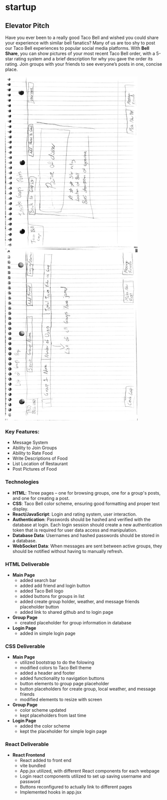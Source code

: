 # startup
## Elevator Pitch

Have you ever been to a really good Taco Bell and wished you could share your experience with similar bell fanatics? Many of us are too shy to post our Taco Bell experiences to popular social media platforms. With **Bell Share**, you can show pictures of your most recent Taco Bell order, with a 5-star rating system and a brief description for why you gave the order its rating. Join groups with your friends to see everyone’s posts in one, concise place.

<img src="images/Bell Share rough draft (Page 1).png" alt="Alt Text" width="425" height="550" style="transform: rotate(180deg);">
<img src="images/Bell Share rough draft (Page 2).png" alt="Alt Text" width="425" height="550" style="transform: rotate(180deg);">

### Key Features:
- Message System 
- Ability to Join Groups
- Ability to Rate Food 
- Write Descriptions of Food
- List Location of Restaurant 
- Post Pictures of Food

### Technologies

- **HTML**: Three pages – one for browsing groups, one for a group's posts, and one for creating a post.
- **CSS**: Taco Bell color scheme, ensuring good formatting and proper text display.
- **React/JavaScript**: Login and rating system, user interaction.
- **Authentication**: Passwords should be hashed and verified with the database at login. Each login session should create a new authentication token that is required for user data access and manipulation.
- **Database Data**: Usernames and hashed passwords should be stored in a database.
- **WebSocket Data**: When messages are sent between active groups, they should be notified without having to manually refresh.


### HTML Deliverable
- **Main Page**
    - added search bar
    - added add friend and login button
    - added Taco Bell logo
    - added buttons for groups in list
    - added create group holder, weather, and message friends placeholder button
    - added link to shared github and to login page
- **Group Page**
    - created placeholder for group information in database
- **Login Page**
    - added in simple login page


### CSS Deliverable
- **Main Page**
    - utilized bootstrap to do the folowing
    - modified colors to Taco Bell theme
    - added a header and footer
    - added functionality to navigation buttons
    - button elements to group page placeholder
    - button placeholders for create group, local weather, and message friends
    - modified elements to resize with screen
- **Group Page**
    - color scheme updated
    - kept placeholders from last time
- **Login Page**
    - added the color scheme
    - kept the placeholder for simple login page


### React Deliverable
- **React Frontend**
    - React added to front end
    - vite bundled
    - App.jsx utilized, with different React components for each webpage
    - Login react components utilized to set up saving username and password
    - Buttons reconfigured to actually link to different pages
    - Implemented hooks in app.jsx